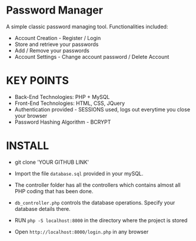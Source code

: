 # Password Manager

A simple classic password managing tool. Functionalities included:

* Account Creation - Register / Login 
* Store and retrieve your passwords
* Add / Remove your passwords
* Account Settings - Change account password / Delete Account

# KEY POINTS

* Back-End Technologies: PHP + MySQL
* Front-End Technologies: HTML, CSS, JQuery
* Authentication provided - SESSIONS used, logs out everytime you close your browser
* Password Hashing Algorithm - BCRYPT

# INSTALL

* git clone 'YOUR GITHUB LINK'

* Import the file `database.sql` provided in your mySQL.

* The controller folder has all the controllers which contains almost all PHP coding that has been done.

* `db_controller.php` controls the database operations. Specify your database details there.

* RUN `php -S localhost:8000` in the directory where the project is stored

* Open `http://localhost:8000/login.php` in any browser